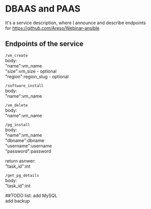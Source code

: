 # DBAAS and PAAS
It's a service description, where I announce and describe endpoints  
for https://github.com/Areso/Webinar-ansible  
  
## Endpoints of the service
`/vm_create`  
body:  
  "name":vm_name  
  "size":vm_size - optional  
  "region":region_slug - optional  
  
`/software_install`  
body:  
  "name":vm_name  
  
`/vm_delete`  
body:  
  "name":vm_name  
  
`/pg_install`  
body:  
  "name":vm_name  
  "dbname":dbname  
  "username":username  
  "password":password  
  
return asnwer:  
  "task_id":int  
  
`/get_pg_details`  
body:  
  "task_id":int

##TODO list:
add MySQL  
add backup  
